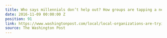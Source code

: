 ```yaml
---
title: Who says millennials don’t help out? How groups are tapping a new wave of volunteers.
date: 2016-11-09 00:00:00 Z
position: 91
link: https://www.washingtonpost.com/local/local-organizations-are-trying-to-attract-more-millennials-as-volunteers/2016/11/08/dd16c85c-946a-11e6-bb29-bf2701dbe0a3_story.html#Nov9
source: The Washington Post
---
```


